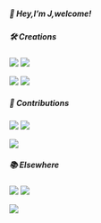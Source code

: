 

<!--
<img align="right" src="https://github-readme-stats.vercel.app/api?username=jCodelife&show_icons=true&icon_color=f66f6a&text_color=5e7ce0&bg_color=ffffff&hide_title=false" /> 
-->

##### 👋 Hey,I’m J,welcome! 


##### 🛠 Creations

[![](https://img.shields.io/badge/MindMap-脑图-orange)](https://github.com/jCodeLife/mind-map)
[![](https://img.shields.io/badge/FEResources-前端资源-pink)](https://github.com/jCodeLife/quality-front-end-resources)

[![](https://img.shields.io/badge/Fireworks-烟花-green)](https://github.com/jCodeLife/beautiful-fireworks)
[![](https://img.shields.io/badge/Game-美女与龙珠-E384E6 )](https://github.com/jCodeLife/beauty-and-dragonball)

 


##### 💌 Contributions

[![](https://img.shields.io/badge/vuejs-官方文档(lots)-42b883)](https://github.com/vuejs-translations/docs-zh-cn/commits?author=jcodelife)
[![](https://img.shields.io/badge/vuejs-官方英文文档(few)-155f3e)](https://github.com/vuejs/docs/commits?author=jcodelife)

[![](https://img.shields.io/badge/roadmap-前端学习路线-29d)](https://github.com/shengxinjing/it-roadmap/commits?author=jcodelife)



<!--
- Vue 3 docs-zh-cn (lots): https://github.com/vuejs-translations/docs-zh-cn/commits?author=jcodelife
- Vue 3 docs (few): https://github.com/vuejs/docs/commits?author=jcodelife
-->


<!--
###### 🔭 开源项目[vue-ui]()
-->

##### 📚 Elsewhere

[![](https://img.shields.io/badge/Juejin-掘金LV5-blue)](https://juejin.im/user/https://juejin.cn/user/3957856403462989/posts)
[![](https://img.shields.io/badge/Jianshu-简书LV7-e9634c)](https://www.jianshu.com/u/851bd01f6233)

[![](https://img.shields.io/badge/bilili-哔哩哔哩-fb7299)](https://space.bilibili.com/392983776)

<!--

[![](https://img.shields.io/badge/bilili-哔哩哔哩-fb7299)](https://space.bilibili.com/392983776)
[![](https://img.shields.io/badge/Weibo-微博-ff8200)](https://weibo.com/u/7592834625)
[![](https://img.shields.io/badge/微信公众号-地府算法-brightgreen)]()

-->


<!--
**jCodeLife/jCodeLife** is a ✨ _special_ ✨ repository because its `README.md` (this file) appears on your GitHub profile.

Here are some ideas to get you started:

- 🔭 I’m currently working on ...
- 🌱 I’m currently learning ...
- 👯 I’m looking to collaborate on ...
- 🤔 I’m looking for help with ...
- 💬 Ask me about ...
- 📫 How to reach me: ...
- 😄 Pronouns: ...
- ⚡ Fun fact: ...
-->
